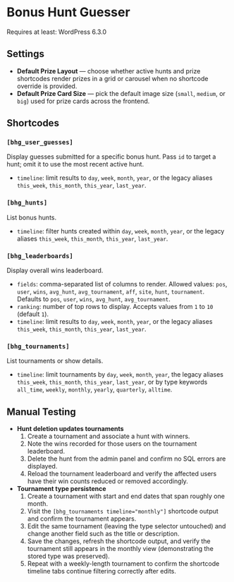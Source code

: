 # Bonus Hunt Guesser

Requires at least: WordPress 6.3.0

## Settings

- **Default Prize Layout** — choose whether active hunts and prize shortcodes render prizes in a grid or carousel when no shortcode override is provided.
- **Default Prize Card Size** — pick the default image size (`small`, `medium`, or `big`) used for prize cards across the frontend.

## Shortcodes

### `[bhg_user_guesses]`
Display guesses submitted for a specific bonus hunt. Pass `id` to target a hunt; omit it to use the most recent active hunt.

- `timeline`: limit results to `day`, `week`, `month`, `year`, or the legacy aliases `this_week`, `this_month`, `this_year`, `last_year`.

### `[bhg_hunts]`
List bonus hunts.

- `timeline`: filter hunts created within `day`, `week`, `month`, `year`, or the legacy aliases `this_week`, `this_month`, `this_year`, `last_year`.

### `[bhg_leaderboards]`
Display overall wins leaderboard.

- `fields`: comma-separated list of columns to render. Allowed values: `pos`, `user`, `wins`, `avg_hunt`, `avg_tournament`, `aff`, `site`, `hunt`, `tournament`. Defaults to `pos`, `user`, `wins`, `avg_hunt`, `avg_tournament`.
- `ranking`: number of top rows to display. Accepts values from `1` to `10` (default `1`).
- `timeline`: limit results to `day`, `week`, `month`, `year`, or the legacy aliases `this_week`, `this_month`, `this_year`, `last_year`.

### `[bhg_tournaments]`
List tournaments or show details.

- `timeline`: limit tournaments by `day`, `week`, `month`, `year`, the legacy aliases `this_week`, `this_month`, `this_year`, `last_year`, or by type keywords `all_time`, `weekly`, `monthly`, `yearly`, `quarterly`, `alltime`.

## Manual Testing

- **Hunt deletion updates tournaments**
  1. Create a tournament and associate a hunt with winners.
  2. Note the wins recorded for those users on the tournament leaderboard.
  3. Delete the hunt from the admin panel and confirm no SQL errors are displayed.
  4. Reload the tournament leaderboard and verify the affected users have their win counts reduced or removed accordingly.
- **Tournament type persistence**
  1. Create a tournament with start and end dates that span roughly one month.
  2. Visit the `[bhg_tournaments timeline="monthly"]` shortcode output and confirm the tournament appears.
  3. Edit the same tournament (leaving the type selector untouched) and change another field such as the title or description.
  4. Save the changes, refresh the shortcode output, and verify the tournament still appears in the monthly view (demonstrating the stored type was preserved).
  5. Repeat with a weekly-length tournament to confirm the shortcode timeline tabs continue filtering correctly after edits.

